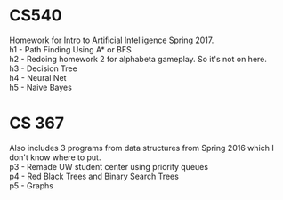 # CS540
Homework for Intro to Artificial Intelligence Spring 2017.<br>
h1 - Path Finding Using A* or BFS <br>
h2 - Redoing homework 2 for alphabeta gameplay. So it's not on here. <br>
h3 - Decision Tree <br>
h4 - Neural Net <br>
h5 - Naive Bayes <br>

# CS 367
Also includes 3 programs from data structures from Spring 2016 which I don't know where to put. <br>
p3 - Remade UW student center using priority queues <br>
p4 - Red Black Trees and Binary Search Trees <br>
p5 - Graphs <br>
